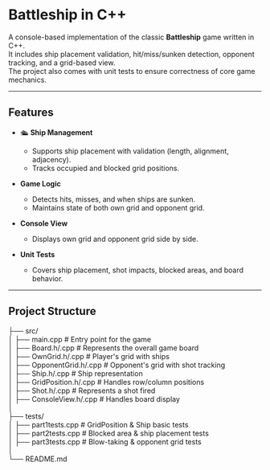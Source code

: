 # Battleship in C++

A console-based implementation of the classic **Battleship** game written in C++.  
It includes ship placement validation, hit/miss/sunken detection, opponent tracking, and a grid-based view.  
The project also comes with unit tests to ensure correctness of core game mechanics.

---

## Features
- 🛳️ **Ship Management**  
  - Supports ship placement with validation (length, alignment, adjacency).  
  - Tracks occupied and blocked grid positions.

- **Game Logic**  
  - Detects hits, misses, and when ships are sunken.  
  - Maintains state of both own grid and opponent grid.  

- **Console View**  
  - Displays own grid and opponent grid side by side.  

- **Unit Tests**  
  - Covers ship placement, shot impacts, blocked areas, and board behavior.

---

## Project Structure
├── src/<br>
│ ├── main.cpp # Entry point for the game<br>
│ ├── Board.h/.cpp # Represents the overall game board<br>
│ ├── OwnGrid.h/.cpp # Player's grid with ships<br>
│ ├── OpponentGrid.h/.cpp # Opponent's grid with shot tracking<br>
│ ├── Ship.h/.cpp # Ship representation<br>
│ ├── GridPosition.h/.cpp # Handles row/column positions<br>
│ ├── Shot.h/.cpp # Represents a shot fired<br>
│ ├── ConsoleView.h/.cpp # Handles board display<br>
│<br>
├── tests/<br>
│ ├── part1tests.cpp # GridPosition & Ship basic tests<br>
│ ├── part2tests.cpp # Blocked area & ship placement tests<br>
│ ├── part3tests.cpp # Blow-taking & opponent grid tests<br>
│<br>
└── README.md<br>

